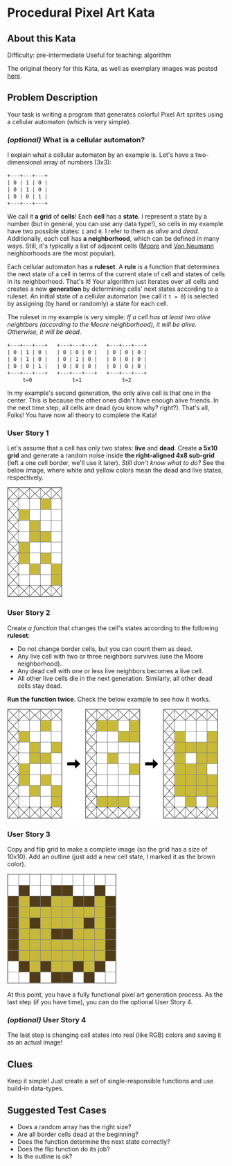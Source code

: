 # Procedural Pixel Art Kata

## About this Kata

Difficulty: pre-intermediate
Useful for teaching: algorithm

The original theory for this Kata, as well as exemplary images was posted [here](https://github.com/yurkth/sprator#theory). 

## Problem Description

Your task is writing a program that generates colorful Pixel Art sprites using a cellular automaton (which is very simple).

### _(optional)_ What is a cellular automaton?

I explain what a cellular automaton by an example is. Let's have a two-dimensional array of numbers (3x3):
```
+---+---+---+
| 0 | 1 | 0 |
| 0 | 1 | 0 |
| 0 | 0 | 1 |
+---+---+---+
```
We call it **a grid** of **cells**! Each **cell** has a **state**. I represent a state by a number (but in general, you can use any data type!), so cells in my example have two possible states: `1` and `0`. I refer to them as _alive_ and _dead_. Additionally, each cell has **a neighborhood**, which can be defined in many ways. Still, it's typically a list of adjacent cells ([Moore](https://en.wikipedia.org/wiki/Moore_neighborhood) and [Von Neumann](https://en.wikipedia.org/wiki/Von_Neumann_neighborhood) neighborhoods are the most popular).

Each cellular automaton has a **ruleset**. A **rule** is a function that determines the next state of a cell in terms of the current state of cell and states of cells in its neighborhood. That's it! Your algorithm just iterates over all cells and creates a new **generation** by determining cells' next states according to a ruleset. An initial state of a cellular automaton (we call it `t = 0`) is selected by assigning (by hand or randomly) a state for each cell.

The ruleset in my example is very simple: _If a cell has at least two alive neightbors (according to the Moore neighborhood), it will be alive. Otherwise, it will be dead._
```
+---+---+---+   +---+---+---+   +---+---+---+
| 0 | 1 | 0 |   | 0 | 0 | 0 |   | 0 | 0 | 0 |
| 0 | 1 | 0 |   | 0 | 1 | 0 |   | 0 | 0 | 0 |
| 0 | 0 | 1 |   | 0 | 0 | 0 |   | 0 | 0 | 0 |
+---+---+---+   +---+---+---+   +---+---+---+
     t=0             t=1             t=2
```

In my example's second generation, the only alive cell is that one in the center. This is because the other ones didn't have enough alive friends. In the next time step, all cells are dead (you know why? right?). That's all, Folks! You have now all theory to complete the Kata!

### User Story 1

Let's assume that a cell has only two states: **live** and **dead**. Create **a 5x10 grid** and generate a random noise inside **the right-aligned 4x8 sub-grid** (left a one cell border, we'll use it later). _Still don't know what to do?_ See the below image, where white and yellow colors mean the dead and live states, respectively.

![](attachments/76070404-d38c0e00-5fd7-11ea-9ec2-674813c12490.png)

### User Story 2

Create _a function_ that changes the cell's states according to the following **ruleset**:
- Do not change border cells, but you can count them as dead.
- Any live cell with two or three neighbors survives (use the Moore neighborhood).
- Any dead cell with one or less live neighbors becomes a live cell.
- All other live cells die in the next generation. Similarly, all other dead cells stay dead.

**Run the function twice**. Check the below example to see how it works.

![](attachments/76137835-c8db8280-6084-11ea-80e8-68d436590d7b.png)

### User Story 3

Copy and flip grid to make a complete image (so the grid has a size of 10x10). Add an outline (just add a new cell state, I marked it as the brown color).

![](attachments/76070456-e56db100-5fd7-11ea-9fed-4c178bf0a756.png)

At this point, you have a fully functional pixel art generation process. As the last step (if you have time), you can do the optional User Story 4.

### _(optional)_ User Story 4

The last step is changing cell states into real (like RGB) colors and saving it as an actual image! 

## Clues

Keep it simple! Just create a set of single-responsible functions and use build-in data-types.

## Suggested Test Cases

- Does a random array has the right size?
- Are all border cells dead at the beginning?
- Does the function determine the next state correctly?
- Does the flip function do its job?
- Is the outline is ok?
